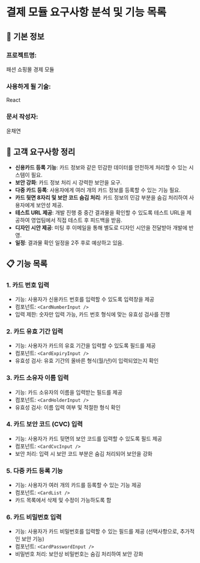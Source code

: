 # 결제 모듈 요구사항 분석 및 기능 목록

## 📌 기본 정보
### 프로젝트명:
패션 쇼핑몰 경제 모듈

### 사용하게 될 기술:
React

### 문서 작성자:
윤채연

## 📝 고객 요구사항 정리

- **신용카드 등록 기능**: 카드 정보와 같은 민감한 데이터를 안전하게 처리할 수 있는 시스템이 필요.
- **보안 강화**: 카드 정보 처리 시 강력한 보안을 요구.
- **다중 카드 등록**: 사용자에게 여러 개의 카드 정보를 등록할 수 있는 기능 필요.
- **카드 뒷면 8자리 및 보안 코드 숨김 처리**: 카드 정보의 민감 부분을 숨김 처리하여 사용자에게 보안성 제공.
- **테스트 URL 제공**: 개발 진행 중 중간 결과물을 확인할 수 있도록 테스트 URL을 제공하여 영업팀에서 직접 테스트 후 피드백을 받음.
- **디자인 시안 제공**: 미팅 후 이메일을 통해 별도로 디자인 시안을 전달받아 개발에 반영.
- **일정**: 결과물 확인 일정을 2주 후로 예상하고 있음.

## 📋 기능 목록

### 1. **카드 번호 입력**
- 기능: 사용자가 신용카드 번호를 입력할 수 있도록 입력창을 제공
- 컴포넌트: `<CardNumberInput />`
- 입력 제한: 숫자만 입력 가능, 카드 번호 형식에 맞는 유효성 검사를 진행

### 2. **카드 유효 기간 입력**
- 기능: 사용자가 카드의 유효 기간을 입력할 수 있도록 필드를 제공
- 컴포넌트: `<CardExpiryInput />`
- 유효성 검사: 유효 기간의 올바른 형식(월/년)이 입력되었는지 확인

### 3. **카드 소유자 이름 입력**
- 기능: 카드 소유자의 이름을 입력받는 필드를 제공
- 컴포넌트: `<CardHolderInput />`
- 유효성 검사: 이름 입력 여부 및 적절한 형식 확인

### 4. **카드 보안 코드 (CVC) 입력**
- 기능: 사용자가 카드 뒷면의 보안 코드를 입력할 수 있도록 필드 제공
- 컴포넌트: `<CardCvcInput />`
- 보안 처리: 입력 시 보안 코드 부분은 숨김 처리되어 보안을 강화

### 5. **다중 카드 등록 기능**
- 기능: 사용자가 여러 개의 카드를 등록할 수 있는 기능 제공
- 컴포넌트: `<CardList />`
- 카드 목록에서 삭제 및 수정이 가능하도록 함

### 6. **카드 비밀번호 입력**
- 기능: 사용자가 카드 비밀번호를 입력할 수 있는 필드를 제공 (선택사항으로, 추가적인 보안 기능)
- 컴포넌트: `<CardPasswordInput />`
- 비밀번호 처리: 보안상 비밀번호는 숨김 처리하여 보안 강화